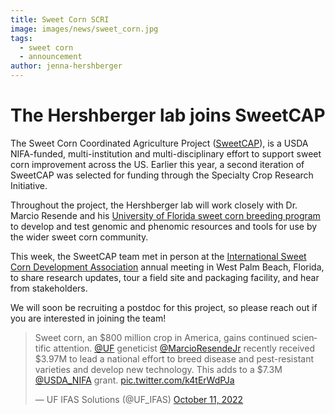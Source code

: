 ```yaml
---
title: Sweet Corn SCRI
image: images/news/sweet_corn.jpg
tags:
  - sweet corn
  - announcement
author: jenna-hershberger
---
```

<!-- excerpt start -->
# The Hershberger lab joins SweetCAP

The Sweet Corn Coordinated Agriculture Project ([SweetCAP](https://www.sweetcorndevelopment.org/sweet-cap.html)), is a USDA NIFA-funded, multi-institution and multi-disciplinary effort to support sweet corn improvement across the US. Earlier this year, a second iteration of SweetCAP was selected for funding through the Specialty Crop Research Initiative.
<!-- excerpt end -->
Throughout the project, the Hershberger lab will work closely with Dr. Marcio Resende and his [University of Florida sweet corn breeding program](https://www.resendelab.com/) to develop and test genomic and phenomic resources and tools for use by the wider sweet corn community.

This week, the SweetCAP team met in person at the [International Sweet Corn Development Association](https://www.sweetcorndevelopment.org) annual meeting in West Palm Beach, Florida, to share research updates, tour a field site and packaging facility, and hear from stakeholders.

We will soon be recruiting a postdoc for this project, so please reach out if you are interested in joining the team!



<blockquote class="twitter-tweet"><p lang="en" dir="ltr">Sweet corn, an $800 million crop in America, gains continued scientific attention. <a href="https://twitter.com/UF?ref_src=twsrc%5Etfw">@UF</a> geneticist <a href="https://twitter.com/MarcioResendeJr?ref_src=twsrc%5Etfw">@MarcioResendeJr</a> recently received $3.97M to lead a national effort to breed disease and pest-resistant varieties and develop new technology. This adds to a $7.3M <a href="https://twitter.com/USDA_NIFA?ref_src=twsrc%5Etfw">@USDA_NIFA</a> grant. <a href="https://t.co/k4tErWdPJa">pic.twitter.com/k4tErWdPJa</a></p>&mdash; UF IFAS Solutions (@UF_IFAS) <a href="https://twitter.com/UF_IFAS/status/1579893101476610050?ref_src=twsrc%5Etfw">October 11, 2022</a></blockquote> <script async src="https://platform.twitter.com/widgets.js" charset="utf-8"></script>